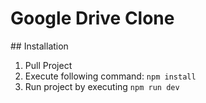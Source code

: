 # Google Drive Clone

## Installation

1. Pull Project
2. Execute following command: `npm install`
3. Run project by executing `npm run dev`
